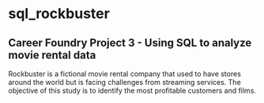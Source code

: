 # sql_rockbuster
## Career Foundry Project 3 - Using SQL to analyze movie rental data
Rockbuster is a fictional movie rental company that used to have stores around the world but is facing challenges from streaming services. The objective of this study is to identify the most profitable customers and films.
